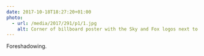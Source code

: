 ```yaml
---
date: 2017-10-18T18:27:20+01:00
photo:
  - url: /media/2017/291/p1/1.jpg
    alt: Corner of billboard poster with the Sky and Fox logos next to each other.
---
```


Foreshadowing.

